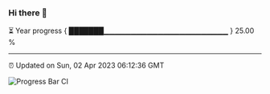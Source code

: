### Hi there 👋

⏳ Year progress { ███████▁▁▁▁▁▁▁▁▁▁▁▁▁▁▁▁▁▁▁▁▁▁▁ } 25.00 %

---

⏰ Updated on Sun, 02 Apr 2023 06:12:36 GMT

![Progress Bar CI](https://github.com/liununu/liununu/workflows/Progress%20Bar%20CI/badge.svg)
